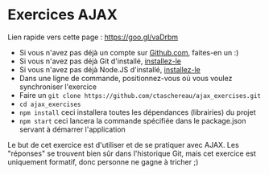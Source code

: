 # Exercices AJAX

Lien rapide vers cette page : https://goo.gl/vaDrbm

- Si vous n'avez pas déjà un compte sur [Github.com](https://github.com), faites-en un :)
- Si vous n'avez pas déjà Git d'installé, [installez-le](https://git-scm.com/downloads)
- Si vous n'avez pas déjà Node.JS d'installé, [installez-le](https://nodejs.org/en/download/)
- Dans une ligne de commande, positionnez-vous où vous voulez synchroniser l'exercice
- Faire un `git clone https://github.com/ctaschereau/ajax_exercises.git`
- `cd ajax_exercises`
- `npm install` ceci installera toutes les dépendances (librairies) du projet
- `npm start` ceci lancera la commande spécifiée dans le package.json servant à démarrer l'application

Le but de cet exercice est d'utiliser et de se pratiquer avec AJAX. 
Les "réponses" se trouvent bien sûr dans l'historique Git, mais cet exercice est uniquement formatif, 
donc personne ne gagne à tricher ;) 
